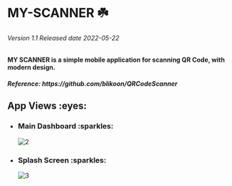 # MY-SCANNER 	:shamrock:

<h6> Version 1.1 Released date 2022-05-22</h6>

<h4><b>MY SCANNER</b> is a simple mobile application for scanning QR Code, with modern design.</h4>

<h5>Reference: https://github.com/blikoon/QRCodeScanner</h5>

<h2>App Views :eyes:</h2>

<ul>
    <h3><li>Main Dashboard  :sparkles:</li></h3>
  
 ![2](https://user-images.githubusercontent.com/79959818/169677023-827f42ea-c5dd-4dc5-a285-0627922c9fab.png)
  

  <h3><li>Splash Screen  :sparkles:</li></h3>
  
  ![3](https://user-images.githubusercontent.com/79959818/169677061-7101e41d-57f6-4a51-95bb-c64a90d16c00.png)
  
  

  
 


  
</ul>



